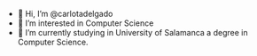 - 👋 Hi, I’m @carlotadelgado
- 👀 I’m interested in Computer Science
- 🌱 I’m currently studying in University of Salamanca a degree in Computer Science.

<!---
carlotadelgado/carlotadelgado is a ✨ special ✨ repository because its `README.md` (this file) appears on your GitHub profile.
You can click the Preview link to take a look at your changes.
--->
